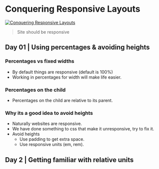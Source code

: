 # Conquering Responsive Layouts

[![Conquering Responsive Layouts](https://i.ibb.co/PZs1Qn8/conquering-responsive-layouts.png "Conquering Responsive Layouts")](https://i.ibb.co/PZs1Qn8/conquering-responsive-layouts.png "Conquering Responsive Layouts")

> Site should be responsive

## Day 01 | Using percentages & avoiding heights

### Percentages vs fixed widths

- By default things are responsive (default is 100%)
- Working in percentages for width will make life easier.

### Percentages on the child

- Percentages on the child are relative to its parent.

### Why its a good idea to avoid heights

- Naturally websites are responsive.
- We have done something to css that make it unresponsive, try to fix it.
- Avoid heights
  - Use padding to get extra space.
  - Use responsive units (em, rem).

## Day 2 | Getting familiar with relative units
